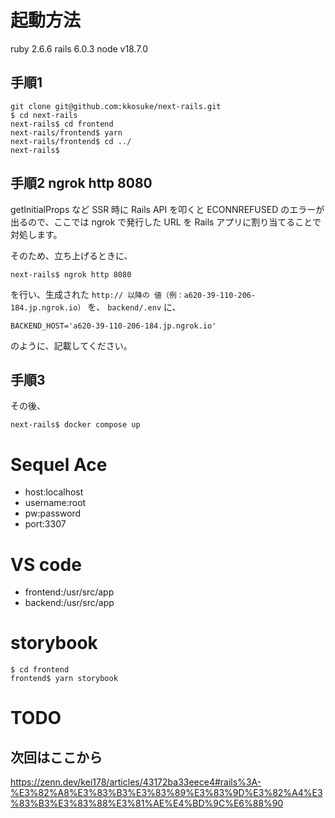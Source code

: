 # 起動方法
ruby 2.6.6
rails 6.0.3
node v18.7.0

##  手順1
```
git clone git@github.com:kkosuke/next-rails.git
$ cd next-rails
next-rails$ cd frontend
next-rails/frontend$ yarn
next-rails/frontend$ cd ../
next-rails$
```

## 手順2 ngrok http 8080
getInitialProps など SSR 時に Rails API を叩くと
ECONNREFUSED のエラーが出るので、ここでは ngrok で発行した URL を Rails アプリに割り当てることで対処します。

そのため、立ち上げるときに、
```
next-rails$ ngrok http 8080
```
を行い、生成された `http:// 以降の 値（例：a620-39-110-206-184.jp.ngrok.io）` を、 `backend/.env` に、

```
BACKEND_HOST='a620-39-110-206-184.jp.ngrok.io'
```
のように、記載してください。

## 手順3
その後、
```
next-rails$ docker compose up
```

# Sequel Ace
- host:localhost
- username:root
- pw:password
- port:3307

# VS code
- frontend:/usr/src/app
- backend:/usr/src/app

# storybook
```
$ cd frontend
frontend$ yarn storybook
```

# TODO
## 次回はここから
https://zenn.dev/kei178/articles/43172ba33eece4#rails%3A-%E3%82%A8%E3%83%B3%E3%83%89%E3%83%9D%E3%82%A4%E3%83%B3%E3%83%88%E3%81%AE%E4%BD%9C%E6%88%90
